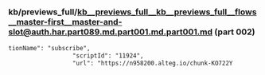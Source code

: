 ### kb/previews_full/kb__previews_full__kb__previews_full__flows__master-first__master-and-slot@auth.har.part089.md.part001.md.part001.md (part 002)

```md
tionName": "subscribe",
                  "scriptId": "11924",
                  "url": "https://n958200.alteg.io/chunk-KO722Y
```

```
